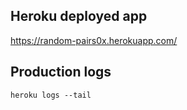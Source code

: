 

## Heroku deployed app

https://random-pairs0x.herokuapp.com/

## Production logs

```
heroku logs --tail
```